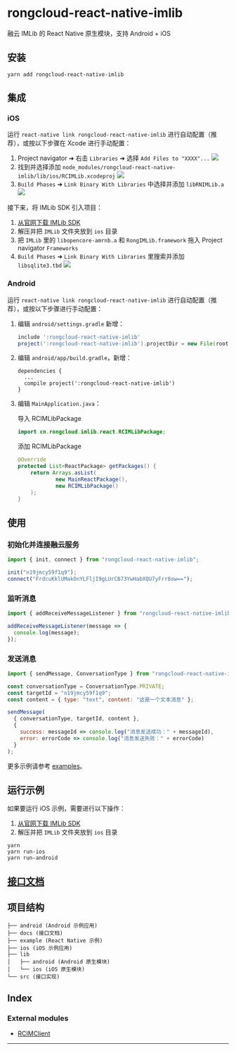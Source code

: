 
rongcloud-react-native-imlib
============================

融云 IMLib 的 React Native 原生模块，支持 Android + iOS

安装
--

```
yarn add rongcloud-react-native-imlib
```

集成
--

### iOS

运行 `react-native link rongcloud-react-native-imlib` 进行自动配置（推荐），或按以下步骤在 Xcode 进行手动配置：

1.  Project navigator ➜ 右击 `Libraries` ➜ 选择 `Add Files to "XXXX"...` ![](https://user-images.githubusercontent.com/1709072/55277292-70aae500-5339-11e9-9949-713c4ba28ccb.png) 
2.  找到并选择添加 `node_modules/rongcloud-react-native-imlib/lib/ios/RCIMLib.xcodeproj` ![](https://user-images.githubusercontent.com/1709072/55277323-c7b0ba00-5339-11e9-982e-3b87a510cca8.png) 
3.  `Build Phases` ➜ `Link Binary With Libraries` 中选择并添加 `libRNIMLib.a` ![](https://user-images.githubusercontent.com/1709072/55277356-3e4db780-533a-11e9-8f3b-141b005e449a.png) 

接下来，将 IMLib SDK 引入项目：

1.  [从官网下载 IMLib SDK](https://www.rongcloud.cn/downloads)
2.  解压并把 `IMLib` 文件夹放到 `ios` 目录
3.  把 `IMLib` 里的 `libopencore-amrnb.a` 和 `RongIMLib.framework` 拖入 Project navigator `Frameworks`
4.  `Build Phases` ➜ `Link Binary With Libraries` 里搜索并添加 `libsqlite3.tbd` ![](https://user-images.githubusercontent.com/1709072/55277928-88399c00-5340-11e9-938c-f88cd832d0de.png) 

### Android

运行 `react-native link rongcloud-react-native-imlib` 进行自动配置（推荐），或按以下步骤进行手动配置：

1.  编辑 `android/settings.gradle` 新增：
    
    ```gradle
    include ':rongcloud-react-native-imlib'
    project(':rongcloud-react-native-imlib').projectDir = new File(rootProject.projectDir, '../node_modules/rongcloud-react-native-imlib/lib/android')
    ```
    
2.  编辑 `android/app/build.gradle`，新增：
    
    ```
    dependencies {
      ...
      compile project(':rongcloud-react-native-imlib')
    }
    ```
    
3.  编辑 `MainApplication.java`：
    
    导入 RCIMLibPackage
    
    ```java
    import cn.rongcloud.imlib.react.RCIMLibPackage;
    ```
    
    添加 RCIMLibPackage
    
    ```java
    @Override
    protected List<ReactPackage> getPackages() {
        return Arrays.asList(
                new MainReactPackage(),
                new RCIMLibPackage()
        );
    }
    ```
    

使用
--

### 初始化并连接融云服务

```javascript
import { init, connect } from "rongcloud-react-native-imlib";

init("n19jmcy59f1q9");
connect("FrdcuKklUMakOnYLFljI9gLUrCB73YwHabXQU7yFrr8ow==");
```

### 监听消息

```javascript
import { addReceiveMessageListener } from "rongcloud-react-native-imlib";

addReceiveMessageListener(message => {
  console.log(message);
});
```

### 发送消息

```javascript
import { sendMessage, ConversationType } from "rongcloud-react-native-imlib";

const conversationType = ConversationType.PRIVATE;
const targetId = "n19jmcy59f1q9";
const content = { type: "text", content: "这是一个文本消息" };

sendMessage(
  { conversationType, targetId, content },
  {
    success: messageId => console.log("消息发送成功：" + messageId),
    error: errorCode => console.log("消息发送失败：" + errorCode)
  }
);
```

更多示例请参考 [examples](example/examples)。

运行示例
----

如果要运行 iOS 示例，需要进行以下操作：

1.  [从官网下载 IMLib SDK](https://www.rongcloud.cn/downloads)
2.  解压并把 `IMLib` 文件夹放到 `ios` 目录

```
yarn
yarn run-ios
yarn run-android
```

[接口文档](docs/modules/rcimclient.md)
----------------------------------

项目结构
----

```
├── android (Android 示例应用)
├── docs (接口文档)
├── example (React Native 示例)
├── ios (iOS 示例应用)
├── lib
│   ├── android (Android 原生模块)
│   └── ios (iOS 原生模块)
└── src (接口实现)
```

## Index

### External modules

* [RCIMClient](modules/rcimclient.md)

---

